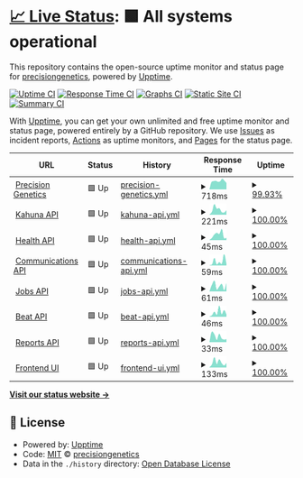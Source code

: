 # [📈 Live Status](https://precisiongenetics.github.io/status-page): <!--live status--> **🟩 All systems operational**

This repository contains the open-source uptime monitor and status page for [precisiongenetics](https://precisiongenetics.github.io/status-page), powered by [Upptime](https://github.com/upptime/upptime).

[![Uptime CI](https://github.com/precisiongenetics/status-page/workflows/Uptime%20CI/badge.svg)](https://github.com/precisiongenetics/status-page/actions?query=workflow%3A%22Uptime+CI%22)
[![Response Time CI](https://github.com/precisiongenetics/status-page/workflows/Response%20Time%20CI/badge.svg)](https://github.com/precisiongenetics/status-page/actions?query=workflow%3A%22Response+Time+CI%22)
[![Graphs CI](https://github.com/precisiongenetics/status-page/workflows/Graphs%20CI/badge.svg)](https://github.com/precisiongenetics/status-page/actions?query=workflow%3A%22Graphs+CI%22)
[![Static Site CI](https://github.com/precisiongenetics/status-page/workflows/Static%20Site%20CI/badge.svg)](https://github.com/precisiongenetics/status-page/actions?query=workflow%3A%22Static+Site+CI%22)
[![Summary CI](https://github.com/precisiongenetics/status-page/workflows/Summary%20CI/badge.svg)](https://github.com/precisiongenetics/status-page/actions?query=workflow%3A%22Summary+CI%22)

With [Upptime](https://upptime.js.org), you can get your own unlimited and free uptime monitor and status page, powered entirely by a GitHub repository. We use [Issues](https://github.com/precisiongenetics/status-page/issues) as incident reports, [Actions](https://github.com/precisiongenetics/status-page/actions) as uptime monitors, and [Pages](https://precisiongenetics.github.io/status-page) for the status page.

<!--start: status pages-->
<!-- This summary is generated by Upptime (https://github.com/upptime/upptime) -->
<!-- Do not edit this manually, your changes will be overwritten -->
<!-- prettier-ignore -->
| URL | Status | History | Response Time | Uptime |
| --- | ------ | ------- | ------------- | ------ |
| <img alt="" src="https://icons.duckduckgo.com/ip3/www.precisiongenetics.com.ico" height="13"> [Precision Genetics](https://www.precisiongenetics.com) | 🟩 Up | [precision-genetics.yml](https://github.com/precisiongenetics/status-page/commits/HEAD/history/precision-genetics.yml) | <details><summary><img alt="Response time graph" src="./graphs/precision-genetics/response-time-week.png" height="20"> 718ms</summary><br><a href="https://status.precisiongenetics.com/history/precision-genetics"><img alt="Response time 813" src="https://img.shields.io/endpoint?url=https%3A%2F%2Fraw.githubusercontent.com%2Fprecisiongenetics%2Fstatus-page%2FHEAD%2Fapi%2Fprecision-genetics%2Fresponse-time.json"></a><br><a href="https://status.precisiongenetics.com/history/precision-genetics"><img alt="24-hour response time 556" src="https://img.shields.io/endpoint?url=https%3A%2F%2Fraw.githubusercontent.com%2Fprecisiongenetics%2Fstatus-page%2FHEAD%2Fapi%2Fprecision-genetics%2Fresponse-time-day.json"></a><br><a href="https://status.precisiongenetics.com/history/precision-genetics"><img alt="7-day response time 718" src="https://img.shields.io/endpoint?url=https%3A%2F%2Fraw.githubusercontent.com%2Fprecisiongenetics%2Fstatus-page%2FHEAD%2Fapi%2Fprecision-genetics%2Fresponse-time-week.json"></a><br><a href="https://status.precisiongenetics.com/history/precision-genetics"><img alt="30-day response time 786" src="https://img.shields.io/endpoint?url=https%3A%2F%2Fraw.githubusercontent.com%2Fprecisiongenetics%2Fstatus-page%2FHEAD%2Fapi%2Fprecision-genetics%2Fresponse-time-month.json"></a><br><a href="https://status.precisiongenetics.com/history/precision-genetics"><img alt="1-year response time 813" src="https://img.shields.io/endpoint?url=https%3A%2F%2Fraw.githubusercontent.com%2Fprecisiongenetics%2Fstatus-page%2FHEAD%2Fapi%2Fprecision-genetics%2Fresponse-time-year.json"></a></details> | <details><summary><a href="https://status.precisiongenetics.com/history/precision-genetics">99.93%</a></summary><a href="https://status.precisiongenetics.com/history/precision-genetics"><img alt="All-time uptime 99.99%" src="https://img.shields.io/endpoint?url=https%3A%2F%2Fraw.githubusercontent.com%2Fprecisiongenetics%2Fstatus-page%2FHEAD%2Fapi%2Fprecision-genetics%2Fuptime.json"></a><br><a href="https://status.precisiongenetics.com/history/precision-genetics"><img alt="24-hour uptime 100.00%" src="https://img.shields.io/endpoint?url=https%3A%2F%2Fraw.githubusercontent.com%2Fprecisiongenetics%2Fstatus-page%2FHEAD%2Fapi%2Fprecision-genetics%2Fuptime-day.json"></a><br><a href="https://status.precisiongenetics.com/history/precision-genetics"><img alt="7-day uptime 99.93%" src="https://img.shields.io/endpoint?url=https%3A%2F%2Fraw.githubusercontent.com%2Fprecisiongenetics%2Fstatus-page%2FHEAD%2Fapi%2Fprecision-genetics%2Fuptime-week.json"></a><br><a href="https://status.precisiongenetics.com/history/precision-genetics"><img alt="30-day uptime 99.98%" src="https://img.shields.io/endpoint?url=https%3A%2F%2Fraw.githubusercontent.com%2Fprecisiongenetics%2Fstatus-page%2FHEAD%2Fapi%2Fprecision-genetics%2Fuptime-month.json"></a><br><a href="https://status.precisiongenetics.com/history/precision-genetics"><img alt="1-year uptime 99.99%" src="https://img.shields.io/endpoint?url=https%3A%2F%2Fraw.githubusercontent.com%2Fprecisiongenetics%2Fstatus-page%2FHEAD%2Fapi%2Fprecision-genetics%2Fuptime-year.json"></a></details>
| <img alt="" src="https://icons.duckduckgo.com/ip3/api.precisiongenetics.com.ico" height="13"> [Kahuna API](https://api.precisiongenetics.com/kahuna/v1/status) | 🟩 Up | [kahuna-api.yml](https://github.com/precisiongenetics/status-page/commits/HEAD/history/kahuna-api.yml) | <details><summary><img alt="Response time graph" src="./graphs/kahuna-api/response-time-week.png" height="20"> 221ms</summary><br><a href="https://status.precisiongenetics.com/history/kahuna-api"><img alt="Response time 241" src="https://img.shields.io/endpoint?url=https%3A%2F%2Fraw.githubusercontent.com%2Fprecisiongenetics%2Fstatus-page%2FHEAD%2Fapi%2Fkahuna-api%2Fresponse-time.json"></a><br><a href="https://status.precisiongenetics.com/history/kahuna-api"><img alt="24-hour response time 194" src="https://img.shields.io/endpoint?url=https%3A%2F%2Fraw.githubusercontent.com%2Fprecisiongenetics%2Fstatus-page%2FHEAD%2Fapi%2Fkahuna-api%2Fresponse-time-day.json"></a><br><a href="https://status.precisiongenetics.com/history/kahuna-api"><img alt="7-day response time 221" src="https://img.shields.io/endpoint?url=https%3A%2F%2Fraw.githubusercontent.com%2Fprecisiongenetics%2Fstatus-page%2FHEAD%2Fapi%2Fkahuna-api%2Fresponse-time-week.json"></a><br><a href="https://status.precisiongenetics.com/history/kahuna-api"><img alt="30-day response time 228" src="https://img.shields.io/endpoint?url=https%3A%2F%2Fraw.githubusercontent.com%2Fprecisiongenetics%2Fstatus-page%2FHEAD%2Fapi%2Fkahuna-api%2Fresponse-time-month.json"></a><br><a href="https://status.precisiongenetics.com/history/kahuna-api"><img alt="1-year response time 241" src="https://img.shields.io/endpoint?url=https%3A%2F%2Fraw.githubusercontent.com%2Fprecisiongenetics%2Fstatus-page%2FHEAD%2Fapi%2Fkahuna-api%2Fresponse-time-year.json"></a></details> | <details><summary><a href="https://status.precisiongenetics.com/history/kahuna-api">100.00%</a></summary><a href="https://status.precisiongenetics.com/history/kahuna-api"><img alt="All-time uptime 100.00%" src="https://img.shields.io/endpoint?url=https%3A%2F%2Fraw.githubusercontent.com%2Fprecisiongenetics%2Fstatus-page%2FHEAD%2Fapi%2Fkahuna-api%2Fuptime.json"></a><br><a href="https://status.precisiongenetics.com/history/kahuna-api"><img alt="24-hour uptime 100.00%" src="https://img.shields.io/endpoint?url=https%3A%2F%2Fraw.githubusercontent.com%2Fprecisiongenetics%2Fstatus-page%2FHEAD%2Fapi%2Fkahuna-api%2Fuptime-day.json"></a><br><a href="https://status.precisiongenetics.com/history/kahuna-api"><img alt="7-day uptime 100.00%" src="https://img.shields.io/endpoint?url=https%3A%2F%2Fraw.githubusercontent.com%2Fprecisiongenetics%2Fstatus-page%2FHEAD%2Fapi%2Fkahuna-api%2Fuptime-week.json"></a><br><a href="https://status.precisiongenetics.com/history/kahuna-api"><img alt="30-day uptime 100.00%" src="https://img.shields.io/endpoint?url=https%3A%2F%2Fraw.githubusercontent.com%2Fprecisiongenetics%2Fstatus-page%2FHEAD%2Fapi%2Fkahuna-api%2Fuptime-month.json"></a><br><a href="https://status.precisiongenetics.com/history/kahuna-api"><img alt="1-year uptime 100.00%" src="https://img.shields.io/endpoint?url=https%3A%2F%2Fraw.githubusercontent.com%2Fprecisiongenetics%2Fstatus-page%2FHEAD%2Fapi%2Fkahuna-api%2Fuptime-year.json"></a></details>
| <img alt="" src="https://icons.duckduckgo.com/ip3/api.precisiongenetics.com.ico" height="13"> [Health API](https://api.precisiongenetics.com/health/v1/status) | 🟩 Up | [health-api.yml](https://github.com/precisiongenetics/status-page/commits/HEAD/history/health-api.yml) | <details><summary><img alt="Response time graph" src="./graphs/health-api/response-time-week.png" height="20"> 45ms</summary><br><a href="https://status.precisiongenetics.com/history/health-api"><img alt="Response time 64" src="https://img.shields.io/endpoint?url=https%3A%2F%2Fraw.githubusercontent.com%2Fprecisiongenetics%2Fstatus-page%2FHEAD%2Fapi%2Fhealth-api%2Fresponse-time.json"></a><br><a href="https://status.precisiongenetics.com/history/health-api"><img alt="24-hour response time 19" src="https://img.shields.io/endpoint?url=https%3A%2F%2Fraw.githubusercontent.com%2Fprecisiongenetics%2Fstatus-page%2FHEAD%2Fapi%2Fhealth-api%2Fresponse-time-day.json"></a><br><a href="https://status.precisiongenetics.com/history/health-api"><img alt="7-day response time 45" src="https://img.shields.io/endpoint?url=https%3A%2F%2Fraw.githubusercontent.com%2Fprecisiongenetics%2Fstatus-page%2FHEAD%2Fapi%2Fhealth-api%2Fresponse-time-week.json"></a><br><a href="https://status.precisiongenetics.com/history/health-api"><img alt="30-day response time 59" src="https://img.shields.io/endpoint?url=https%3A%2F%2Fraw.githubusercontent.com%2Fprecisiongenetics%2Fstatus-page%2FHEAD%2Fapi%2Fhealth-api%2Fresponse-time-month.json"></a><br><a href="https://status.precisiongenetics.com/history/health-api"><img alt="1-year response time 64" src="https://img.shields.io/endpoint?url=https%3A%2F%2Fraw.githubusercontent.com%2Fprecisiongenetics%2Fstatus-page%2FHEAD%2Fapi%2Fhealth-api%2Fresponse-time-year.json"></a></details> | <details><summary><a href="https://status.precisiongenetics.com/history/health-api">100.00%</a></summary><a href="https://status.precisiongenetics.com/history/health-api"><img alt="All-time uptime 99.96%" src="https://img.shields.io/endpoint?url=https%3A%2F%2Fraw.githubusercontent.com%2Fprecisiongenetics%2Fstatus-page%2FHEAD%2Fapi%2Fhealth-api%2Fuptime.json"></a><br><a href="https://status.precisiongenetics.com/history/health-api"><img alt="24-hour uptime 100.00%" src="https://img.shields.io/endpoint?url=https%3A%2F%2Fraw.githubusercontent.com%2Fprecisiongenetics%2Fstatus-page%2FHEAD%2Fapi%2Fhealth-api%2Fuptime-day.json"></a><br><a href="https://status.precisiongenetics.com/history/health-api"><img alt="7-day uptime 100.00%" src="https://img.shields.io/endpoint?url=https%3A%2F%2Fraw.githubusercontent.com%2Fprecisiongenetics%2Fstatus-page%2FHEAD%2Fapi%2Fhealth-api%2Fuptime-week.json"></a><br><a href="https://status.precisiongenetics.com/history/health-api"><img alt="30-day uptime 99.94%" src="https://img.shields.io/endpoint?url=https%3A%2F%2Fraw.githubusercontent.com%2Fprecisiongenetics%2Fstatus-page%2FHEAD%2Fapi%2Fhealth-api%2Fuptime-month.json"></a><br><a href="https://status.precisiongenetics.com/history/health-api"><img alt="1-year uptime 99.96%" src="https://img.shields.io/endpoint?url=https%3A%2F%2Fraw.githubusercontent.com%2Fprecisiongenetics%2Fstatus-page%2FHEAD%2Fapi%2Fhealth-api%2Fuptime-year.json"></a></details>
| <img alt="" src="https://icons.duckduckgo.com/ip3/api.precisiongenetics.com.ico" height="13"> [Communications API](https://api.precisiongenetics.com/email/v1/status) | 🟩 Up | [communications-api.yml](https://github.com/precisiongenetics/status-page/commits/HEAD/history/communications-api.yml) | <details><summary><img alt="Response time graph" src="./graphs/communications-api/response-time-week.png" height="20"> 59ms</summary><br><a href="https://status.precisiongenetics.com/history/communications-api"><img alt="Response time 62" src="https://img.shields.io/endpoint?url=https%3A%2F%2Fraw.githubusercontent.com%2Fprecisiongenetics%2Fstatus-page%2FHEAD%2Fapi%2Fcommunications-api%2Fresponse-time.json"></a><br><a href="https://status.precisiongenetics.com/history/communications-api"><img alt="24-hour response time 21" src="https://img.shields.io/endpoint?url=https%3A%2F%2Fraw.githubusercontent.com%2Fprecisiongenetics%2Fstatus-page%2FHEAD%2Fapi%2Fcommunications-api%2Fresponse-time-day.json"></a><br><a href="https://status.precisiongenetics.com/history/communications-api"><img alt="7-day response time 59" src="https://img.shields.io/endpoint?url=https%3A%2F%2Fraw.githubusercontent.com%2Fprecisiongenetics%2Fstatus-page%2FHEAD%2Fapi%2Fcommunications-api%2Fresponse-time-week.json"></a><br><a href="https://status.precisiongenetics.com/history/communications-api"><img alt="30-day response time 61" src="https://img.shields.io/endpoint?url=https%3A%2F%2Fraw.githubusercontent.com%2Fprecisiongenetics%2Fstatus-page%2FHEAD%2Fapi%2Fcommunications-api%2Fresponse-time-month.json"></a><br><a href="https://status.precisiongenetics.com/history/communications-api"><img alt="1-year response time 62" src="https://img.shields.io/endpoint?url=https%3A%2F%2Fraw.githubusercontent.com%2Fprecisiongenetics%2Fstatus-page%2FHEAD%2Fapi%2Fcommunications-api%2Fresponse-time-year.json"></a></details> | <details><summary><a href="https://status.precisiongenetics.com/history/communications-api">100.00%</a></summary><a href="https://status.precisiongenetics.com/history/communications-api"><img alt="All-time uptime 100.00%" src="https://img.shields.io/endpoint?url=https%3A%2F%2Fraw.githubusercontent.com%2Fprecisiongenetics%2Fstatus-page%2FHEAD%2Fapi%2Fcommunications-api%2Fuptime.json"></a><br><a href="https://status.precisiongenetics.com/history/communications-api"><img alt="24-hour uptime 100.00%" src="https://img.shields.io/endpoint?url=https%3A%2F%2Fraw.githubusercontent.com%2Fprecisiongenetics%2Fstatus-page%2FHEAD%2Fapi%2Fcommunications-api%2Fuptime-day.json"></a><br><a href="https://status.precisiongenetics.com/history/communications-api"><img alt="7-day uptime 100.00%" src="https://img.shields.io/endpoint?url=https%3A%2F%2Fraw.githubusercontent.com%2Fprecisiongenetics%2Fstatus-page%2FHEAD%2Fapi%2Fcommunications-api%2Fuptime-week.json"></a><br><a href="https://status.precisiongenetics.com/history/communications-api"><img alt="30-day uptime 100.00%" src="https://img.shields.io/endpoint?url=https%3A%2F%2Fraw.githubusercontent.com%2Fprecisiongenetics%2Fstatus-page%2FHEAD%2Fapi%2Fcommunications-api%2Fuptime-month.json"></a><br><a href="https://status.precisiongenetics.com/history/communications-api"><img alt="1-year uptime 100.00%" src="https://img.shields.io/endpoint?url=https%3A%2F%2Fraw.githubusercontent.com%2Fprecisiongenetics%2Fstatus-page%2FHEAD%2Fapi%2Fcommunications-api%2Fuptime-year.json"></a></details>
| <img alt="" src="https://icons.duckduckgo.com/ip3/api.precisiongenetics.com.ico" height="13"> [Jobs API](https://api.precisiongenetics.com/jobs/v1/status) | 🟩 Up | [jobs-api.yml](https://github.com/precisiongenetics/status-page/commits/HEAD/history/jobs-api.yml) | <details><summary><img alt="Response time graph" src="./graphs/jobs-api/response-time-week.png" height="20"> 61ms</summary><br><a href="https://status.precisiongenetics.com/history/jobs-api"><img alt="Response time 57" src="https://img.shields.io/endpoint?url=https%3A%2F%2Fraw.githubusercontent.com%2Fprecisiongenetics%2Fstatus-page%2FHEAD%2Fapi%2Fjobs-api%2Fresponse-time.json"></a><br><a href="https://status.precisiongenetics.com/history/jobs-api"><img alt="24-hour response time 85" src="https://img.shields.io/endpoint?url=https%3A%2F%2Fraw.githubusercontent.com%2Fprecisiongenetics%2Fstatus-page%2FHEAD%2Fapi%2Fjobs-api%2Fresponse-time-day.json"></a><br><a href="https://status.precisiongenetics.com/history/jobs-api"><img alt="7-day response time 61" src="https://img.shields.io/endpoint?url=https%3A%2F%2Fraw.githubusercontent.com%2Fprecisiongenetics%2Fstatus-page%2FHEAD%2Fapi%2Fjobs-api%2Fresponse-time-week.json"></a><br><a href="https://status.precisiongenetics.com/history/jobs-api"><img alt="30-day response time 55" src="https://img.shields.io/endpoint?url=https%3A%2F%2Fraw.githubusercontent.com%2Fprecisiongenetics%2Fstatus-page%2FHEAD%2Fapi%2Fjobs-api%2Fresponse-time-month.json"></a><br><a href="https://status.precisiongenetics.com/history/jobs-api"><img alt="1-year response time 57" src="https://img.shields.io/endpoint?url=https%3A%2F%2Fraw.githubusercontent.com%2Fprecisiongenetics%2Fstatus-page%2FHEAD%2Fapi%2Fjobs-api%2Fresponse-time-year.json"></a></details> | <details><summary><a href="https://status.precisiongenetics.com/history/jobs-api">100.00%</a></summary><a href="https://status.precisiongenetics.com/history/jobs-api"><img alt="All-time uptime 100.00%" src="https://img.shields.io/endpoint?url=https%3A%2F%2Fraw.githubusercontent.com%2Fprecisiongenetics%2Fstatus-page%2FHEAD%2Fapi%2Fjobs-api%2Fuptime.json"></a><br><a href="https://status.precisiongenetics.com/history/jobs-api"><img alt="24-hour uptime 100.00%" src="https://img.shields.io/endpoint?url=https%3A%2F%2Fraw.githubusercontent.com%2Fprecisiongenetics%2Fstatus-page%2FHEAD%2Fapi%2Fjobs-api%2Fuptime-day.json"></a><br><a href="https://status.precisiongenetics.com/history/jobs-api"><img alt="7-day uptime 100.00%" src="https://img.shields.io/endpoint?url=https%3A%2F%2Fraw.githubusercontent.com%2Fprecisiongenetics%2Fstatus-page%2FHEAD%2Fapi%2Fjobs-api%2Fuptime-week.json"></a><br><a href="https://status.precisiongenetics.com/history/jobs-api"><img alt="30-day uptime 100.00%" src="https://img.shields.io/endpoint?url=https%3A%2F%2Fraw.githubusercontent.com%2Fprecisiongenetics%2Fstatus-page%2FHEAD%2Fapi%2Fjobs-api%2Fuptime-month.json"></a><br><a href="https://status.precisiongenetics.com/history/jobs-api"><img alt="1-year uptime 100.00%" src="https://img.shields.io/endpoint?url=https%3A%2F%2Fraw.githubusercontent.com%2Fprecisiongenetics%2Fstatus-page%2FHEAD%2Fapi%2Fjobs-api%2Fuptime-year.json"></a></details>
| <img alt="" src="https://icons.duckduckgo.com/ip3/api.precisiongenetics.com.ico" height="13"> [Beat API](https://api.precisiongenetics.com/beat/v1/status) | 🟩 Up | [beat-api.yml](https://github.com/precisiongenetics/status-page/commits/HEAD/history/beat-api.yml) | <details><summary><img alt="Response time graph" src="./graphs/beat-api/response-time-week.png" height="20"> 46ms</summary><br><a href="https://status.precisiongenetics.com/history/beat-api"><img alt="Response time 57" src="https://img.shields.io/endpoint?url=https%3A%2F%2Fraw.githubusercontent.com%2Fprecisiongenetics%2Fstatus-page%2FHEAD%2Fapi%2Fbeat-api%2Fresponse-time.json"></a><br><a href="https://status.precisiongenetics.com/history/beat-api"><img alt="24-hour response time 23" src="https://img.shields.io/endpoint?url=https%3A%2F%2Fraw.githubusercontent.com%2Fprecisiongenetics%2Fstatus-page%2FHEAD%2Fapi%2Fbeat-api%2Fresponse-time-day.json"></a><br><a href="https://status.precisiongenetics.com/history/beat-api"><img alt="7-day response time 46" src="https://img.shields.io/endpoint?url=https%3A%2F%2Fraw.githubusercontent.com%2Fprecisiongenetics%2Fstatus-page%2FHEAD%2Fapi%2Fbeat-api%2Fresponse-time-week.json"></a><br><a href="https://status.precisiongenetics.com/history/beat-api"><img alt="30-day response time 55" src="https://img.shields.io/endpoint?url=https%3A%2F%2Fraw.githubusercontent.com%2Fprecisiongenetics%2Fstatus-page%2FHEAD%2Fapi%2Fbeat-api%2Fresponse-time-month.json"></a><br><a href="https://status.precisiongenetics.com/history/beat-api"><img alt="1-year response time 57" src="https://img.shields.io/endpoint?url=https%3A%2F%2Fraw.githubusercontent.com%2Fprecisiongenetics%2Fstatus-page%2FHEAD%2Fapi%2Fbeat-api%2Fresponse-time-year.json"></a></details> | <details><summary><a href="https://status.precisiongenetics.com/history/beat-api">100.00%</a></summary><a href="https://status.precisiongenetics.com/history/beat-api"><img alt="All-time uptime 100.00%" src="https://img.shields.io/endpoint?url=https%3A%2F%2Fraw.githubusercontent.com%2Fprecisiongenetics%2Fstatus-page%2FHEAD%2Fapi%2Fbeat-api%2Fuptime.json"></a><br><a href="https://status.precisiongenetics.com/history/beat-api"><img alt="24-hour uptime 100.00%" src="https://img.shields.io/endpoint?url=https%3A%2F%2Fraw.githubusercontent.com%2Fprecisiongenetics%2Fstatus-page%2FHEAD%2Fapi%2Fbeat-api%2Fuptime-day.json"></a><br><a href="https://status.precisiongenetics.com/history/beat-api"><img alt="7-day uptime 100.00%" src="https://img.shields.io/endpoint?url=https%3A%2F%2Fraw.githubusercontent.com%2Fprecisiongenetics%2Fstatus-page%2FHEAD%2Fapi%2Fbeat-api%2Fuptime-week.json"></a><br><a href="https://status.precisiongenetics.com/history/beat-api"><img alt="30-day uptime 100.00%" src="https://img.shields.io/endpoint?url=https%3A%2F%2Fraw.githubusercontent.com%2Fprecisiongenetics%2Fstatus-page%2FHEAD%2Fapi%2Fbeat-api%2Fuptime-month.json"></a><br><a href="https://status.precisiongenetics.com/history/beat-api"><img alt="1-year uptime 100.00%" src="https://img.shields.io/endpoint?url=https%3A%2F%2Fraw.githubusercontent.com%2Fprecisiongenetics%2Fstatus-page%2FHEAD%2Fapi%2Fbeat-api%2Fuptime-year.json"></a></details>
| <img alt="" src="https://icons.duckduckgo.com/ip3/api.precisiongenetics.com.ico" height="13"> [Reports API](https://api.precisiongenetics.com/reports/v1/status) | 🟩 Up | [reports-api.yml](https://github.com/precisiongenetics/status-page/commits/HEAD/history/reports-api.yml) | <details><summary><img alt="Response time graph" src="./graphs/reports-api/response-time-week.png" height="20"> 33ms</summary><br><a href="https://status.precisiongenetics.com/history/reports-api"><img alt="Response time 58" src="https://img.shields.io/endpoint?url=https%3A%2F%2Fraw.githubusercontent.com%2Fprecisiongenetics%2Fstatus-page%2FHEAD%2Fapi%2Freports-api%2Fresponse-time.json"></a><br><a href="https://status.precisiongenetics.com/history/reports-api"><img alt="24-hour response time 18" src="https://img.shields.io/endpoint?url=https%3A%2F%2Fraw.githubusercontent.com%2Fprecisiongenetics%2Fstatus-page%2FHEAD%2Fapi%2Freports-api%2Fresponse-time-day.json"></a><br><a href="https://status.precisiongenetics.com/history/reports-api"><img alt="7-day response time 33" src="https://img.shields.io/endpoint?url=https%3A%2F%2Fraw.githubusercontent.com%2Fprecisiongenetics%2Fstatus-page%2FHEAD%2Fapi%2Freports-api%2Fresponse-time-week.json"></a><br><a href="https://status.precisiongenetics.com/history/reports-api"><img alt="30-day response time 57" src="https://img.shields.io/endpoint?url=https%3A%2F%2Fraw.githubusercontent.com%2Fprecisiongenetics%2Fstatus-page%2FHEAD%2Fapi%2Freports-api%2Fresponse-time-month.json"></a><br><a href="https://status.precisiongenetics.com/history/reports-api"><img alt="1-year response time 58" src="https://img.shields.io/endpoint?url=https%3A%2F%2Fraw.githubusercontent.com%2Fprecisiongenetics%2Fstatus-page%2FHEAD%2Fapi%2Freports-api%2Fresponse-time-year.json"></a></details> | <details><summary><a href="https://status.precisiongenetics.com/history/reports-api">100.00%</a></summary><a href="https://status.precisiongenetics.com/history/reports-api"><img alt="All-time uptime 100.00%" src="https://img.shields.io/endpoint?url=https%3A%2F%2Fraw.githubusercontent.com%2Fprecisiongenetics%2Fstatus-page%2FHEAD%2Fapi%2Freports-api%2Fuptime.json"></a><br><a href="https://status.precisiongenetics.com/history/reports-api"><img alt="24-hour uptime 100.00%" src="https://img.shields.io/endpoint?url=https%3A%2F%2Fraw.githubusercontent.com%2Fprecisiongenetics%2Fstatus-page%2FHEAD%2Fapi%2Freports-api%2Fuptime-day.json"></a><br><a href="https://status.precisiongenetics.com/history/reports-api"><img alt="7-day uptime 100.00%" src="https://img.shields.io/endpoint?url=https%3A%2F%2Fraw.githubusercontent.com%2Fprecisiongenetics%2Fstatus-page%2FHEAD%2Fapi%2Freports-api%2Fuptime-week.json"></a><br><a href="https://status.precisiongenetics.com/history/reports-api"><img alt="30-day uptime 100.00%" src="https://img.shields.io/endpoint?url=https%3A%2F%2Fraw.githubusercontent.com%2Fprecisiongenetics%2Fstatus-page%2FHEAD%2Fapi%2Freports-api%2Fuptime-month.json"></a><br><a href="https://status.precisiongenetics.com/history/reports-api"><img alt="1-year uptime 100.00%" src="https://img.shields.io/endpoint?url=https%3A%2F%2Fraw.githubusercontent.com%2Fprecisiongenetics%2Fstatus-page%2FHEAD%2Fapi%2Freports-api%2Fuptime-year.json"></a></details>
| <img alt="" src="https://icons.duckduckgo.com/ip3/qrm.precisiongenetics.com.ico" height="13"> [Frontend UI](https://qrm.precisiongenetics.com/auth/login) | 🟩 Up | [frontend-ui.yml](https://github.com/precisiongenetics/status-page/commits/HEAD/history/frontend-ui.yml) | <details><summary><img alt="Response time graph" src="./graphs/frontend-ui/response-time-week.png" height="20"> 133ms</summary><br><a href="https://status.precisiongenetics.com/history/frontend-ui"><img alt="Response time 214" src="https://img.shields.io/endpoint?url=https%3A%2F%2Fraw.githubusercontent.com%2Fprecisiongenetics%2Fstatus-page%2FHEAD%2Fapi%2Ffrontend-ui%2Fresponse-time.json"></a><br><a href="https://status.precisiongenetics.com/history/frontend-ui"><img alt="24-hour response time 116" src="https://img.shields.io/endpoint?url=https%3A%2F%2Fraw.githubusercontent.com%2Fprecisiongenetics%2Fstatus-page%2FHEAD%2Fapi%2Ffrontend-ui%2Fresponse-time-day.json"></a><br><a href="https://status.precisiongenetics.com/history/frontend-ui"><img alt="7-day response time 133" src="https://img.shields.io/endpoint?url=https%3A%2F%2Fraw.githubusercontent.com%2Fprecisiongenetics%2Fstatus-page%2FHEAD%2Fapi%2Ffrontend-ui%2Fresponse-time-week.json"></a><br><a href="https://status.precisiongenetics.com/history/frontend-ui"><img alt="30-day response time 196" src="https://img.shields.io/endpoint?url=https%3A%2F%2Fraw.githubusercontent.com%2Fprecisiongenetics%2Fstatus-page%2FHEAD%2Fapi%2Ffrontend-ui%2Fresponse-time-month.json"></a><br><a href="https://status.precisiongenetics.com/history/frontend-ui"><img alt="1-year response time 214" src="https://img.shields.io/endpoint?url=https%3A%2F%2Fraw.githubusercontent.com%2Fprecisiongenetics%2Fstatus-page%2FHEAD%2Fapi%2Ffrontend-ui%2Fresponse-time-year.json"></a></details> | <details><summary><a href="https://status.precisiongenetics.com/history/frontend-ui">100.00%</a></summary><a href="https://status.precisiongenetics.com/history/frontend-ui"><img alt="All-time uptime 99.99%" src="https://img.shields.io/endpoint?url=https%3A%2F%2Fraw.githubusercontent.com%2Fprecisiongenetics%2Fstatus-page%2FHEAD%2Fapi%2Ffrontend-ui%2Fuptime.json"></a><br><a href="https://status.precisiongenetics.com/history/frontend-ui"><img alt="24-hour uptime 100.00%" src="https://img.shields.io/endpoint?url=https%3A%2F%2Fraw.githubusercontent.com%2Fprecisiongenetics%2Fstatus-page%2FHEAD%2Fapi%2Ffrontend-ui%2Fuptime-day.json"></a><br><a href="https://status.precisiongenetics.com/history/frontend-ui"><img alt="7-day uptime 100.00%" src="https://img.shields.io/endpoint?url=https%3A%2F%2Fraw.githubusercontent.com%2Fprecisiongenetics%2Fstatus-page%2FHEAD%2Fapi%2Ffrontend-ui%2Fuptime-week.json"></a><br><a href="https://status.precisiongenetics.com/history/frontend-ui"><img alt="30-day uptime 99.98%" src="https://img.shields.io/endpoint?url=https%3A%2F%2Fraw.githubusercontent.com%2Fprecisiongenetics%2Fstatus-page%2FHEAD%2Fapi%2Ffrontend-ui%2Fuptime-month.json"></a><br><a href="https://status.precisiongenetics.com/history/frontend-ui"><img alt="1-year uptime 99.99%" src="https://img.shields.io/endpoint?url=https%3A%2F%2Fraw.githubusercontent.com%2Fprecisiongenetics%2Fstatus-page%2FHEAD%2Fapi%2Ffrontend-ui%2Fuptime-year.json"></a></details>

<!--end: status pages-->

[**Visit our status website →**](https://precisiongenetics.github.io/status-page)

## 📄 License

- Powered by: [Upptime](https://github.com/upptime/upptime)
- Code: [MIT](./LICENSE) © [precisiongenetics](https://precisiongenetics.github.io/status-page)
- Data in the `./history` directory: [Open Database License](https://opendatacommons.org/licenses/odbl/1-0/)
